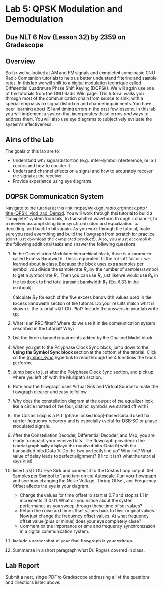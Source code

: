# Lab 5: QPSK Modulation and Demodulation

## Due NLT 6 Nov (Lesson 32) by 2359 on Gradescope

## Overview

So far we've looked at AM and FM signals and completed some basic GNU Radio Companion tutorials to help us better understand filtering and sample rates. In this lab we will shift to a digital modulation technique called Differential Quadrature Phase Shift Keying (DQPSK). We will again use one of the tutorials from the GNU Radio Wiki page. This tutorial walks you through most of the communication chain from source to sink, with a special emphasis on signal distortion and channel impairments. You have been learning about ISI and timing errors in the past few lessons. In this lab you will implement a system that incorporates those errors _and_ ways to address them. You will also use eye diagrams to subjectively evaluate the system's effectiveness.

## Aims of the Lab

The goals of this lab are to:
    
- Understand why signal distortion (e.g., inter-symbol interference, or ISI) occurs and how to counter it.
- Understand channel effects on a signal and how to accurately recover the signal at the receiver.
- Provide experience using eye diagrams.

## DQPSK Communication System

Navigate to the tutorial at this link: https://wiki.gnuradio.org/index.php?title=QPSK_Mod_and_Demod. You will work through thsi tutorial to build a "complete" system from bits, to transmitted waveform through a channel, to a receiver accomplishing time synchronization and equalization, to decoding, and back to bits again. As you work through the tutorial, make sure you read everything and build the flowgraph from scratch for practice (don't just download the completed product!). Also, you must accomplish the following additional tasks and answer the following questions.

1. In the Constellation Modulator hierarchical block, there is a parameter called Excess Bandwidth. This is equivalent to the roll-off factor $r$ we learned about in class. Because the block uses extra samples per symbol, you divide the sample rate $R_b$ by the number of samples/symbol to get a symbol rate $R_s$. Then you can use $R_s$ just like we would use $R_b$ in the textbook to find total transmit bandwidth $B_T$ (Eq. 6.33 in the textbook). 

    Calculate $B_T$ for each of the five excess bandwidth values used in the Excess Bandwidth section of the tutorial. Do your results match what is shown in the tutorial's QT GUI Plot? Include the answers in your lab write up.

2. What is an RRC filter? Where do we use it in the communication system described in the tutorial? Why?

3. List the three channel impairments added by the Channel Model block.

4. When you get to the Polyphase Clock Sync block, jump down to the **Using the Symbol Sync block** section at the bottom of the tutorial. Click on the [Symbol_Sync](https://wiki.gnuradio.org/index.php?title=Symbol_Sync) hyperlink to read through the 4 functions the block performs.

5. Jump back to just after the Polyphase Clock Sync section, and pick up where you left off with the Multipath section.

6. Note how the flowgraph uses Virtual Sink and Virtual Source to make the flowgraph cleaner and easy to follow. 

7. Why does the constellation diagram at the output of the equalizer look like a circle instead of the four, distinct symbols we started off with?

8. The Costas Loop is a PLL (phase locked loop)-based circuit used for carrier frequency recovery and is especially useful for DSB-SC or phase modulated signals.

9. After the Constellation Decoder, Differential Decoder, and Map, you are ready to unpack your received bits. The flowgraph provided in the tutorial graphically displays the received bits (Data 0) with the transmitted bits (Data 1). Do the two perfectly line up? Why not? What value of delay leads to perfect alignment? (Hint: it isn't what the tutorial says it is!)

10. Insert a QT GUI Eye Sink and connect it to the Costas Loop output. Set Samples per Symbol to 1 and turn on the Autoscale. Run your flowgraph and see how changing the Noise Voltage, Timing Offset, and Frequency Offset affects the eye in your diagram. 

    - Change the values for time_offset to start at 0.7 and stop at 1.1 in increments of 0.01. What do you notice about the system performance as you sweep through these time offset values? 
    - Return the noise and time offset values back to their original values. Now just change the frequency offset values. At what frequency offset value (plus or minus) does your eye completely close?
    - Comment on the importance of time and frequency synchronization in a digital communication system.

11. Include a screenshot of your final flowgraph in your writeup.

12. Summarize in a short paragraph what Dr. Rogers covered in class.

## Lab Report

Submit a neat, single PDF to Gradescope addressing all of the questions and directions listed above.



